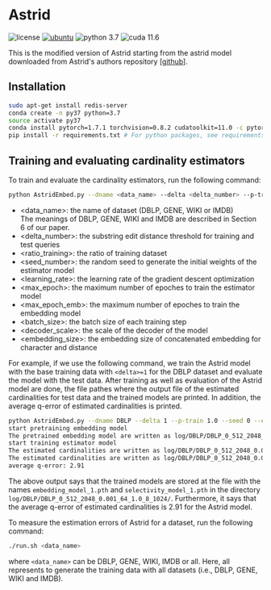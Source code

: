 # Astrid

![license](https://img.shields.io/github/license/sykwon/teddy-dream?color=brightgreen)
[![ubuntu](https://img.shields.io/badge/ubuntu-v18.04-orange)](https://wiki.ubuntu.com/Releases)
![python 3.7](https://img.shields.io/badge/python-v3.7-blue)
![cuda 11.6](https://img.shields.io/badge/cuda-v11.6-blue)

This is the modified version of Astrid starting from the astrid model downloaded from Astrid's authors repository [[github](<https://github.com/saravanan-thirumuruganathan/astrid-string-selectivity>)].

## Installation

```bash
sudo apt-get install redis-server
conda create -n py37 python=3.7
source activate py37
conda install pytorch=1.7.1 torchvision=0.8.2 cudatoolkit=11.0 -c pytorch -c nvidia
pip install -r requirements.txt # For python packages, see requirements.txt
```

## Training and evaluating cardinality estimators

To train and evaluate the cardinality estimators, run the following command:

```bash
python AstridEmbed.py --dname <data_name> --delta <delta_number> --p-train <ratio_training> --seed <seed_number> --es <embedding_size> --bs <batch_size> --<learning_rate> --epoch <max_epoch> --emb-epoch <max_epoch_emb> --dsc <decoder_scale>
```

* <data_name>: the name of dataset (DBLP, GENE, WIKI or IMDB)  
The meanings of DBLP, GENE, WIKI and IMDB are described in Section 6 of our paper.
* <delta_number>: the substring edit distance threshold for training and test queries
* <ratio_training>: the ratio of training dataset
* <seed_number>: the random seed to generate the initial weights of the estimator model
* <learning_rate>: the learning rate of the gradient descent optimization
* <max_epoch>: the maximum number of epoches to train the estimator model
* <max_epoch_emb>: the maximum number of epoches to train the embedding model
* <batch_size>: the batch size of each training step
* <decoder_scale>: the scale of the decoder of the model
* <embedding_size>: the embedding size of concatenated embedding for character and distance

For example, if we use the following command, we train the Astrid model with the base training data with ```<delta>=1``` for the DBLP dataset and evaluate the model with the test data.  After training as well as evaluation of the Astrid model are done, the file pathes where the output file of the estimated cardinalities for test data and the trained models are printed.
In addition, the average q-error of estimated cardinalities is printed.

```bash
python AstridEmbed.py --dname DBLP --delta 1 --p-train 1.0 --seed 0 --es 512 --bs 2048 --lr 0.001 --epoch 64 --emb-epoch 8 --dsc 1024
start pretraining embedding model
The pretrained embedding model are written as log/DBLP/DBLP_0_512_2048_0.001_64_1.0_8_1024/embedding_model_1.pth
start training estimator model
The estimated cardinalities are written as log/DBLP/DBLP_0_512_2048_0.001_64_1.0_8_1024/selectivity_model_1.pth
The estimated cardinalities are written as log/DBLP/DBLP_0_512_2048_0.001_64_1.0_8_1024/analysis_ts_1.csv
average q-error: 2.91
```

The above output says that the trained models are stored at the file with the names ```embedding_model_1.pth``` and ```selectivity_model_1.pth``` in the directory ```log/DBLP/DBLP_0_512_2048_0.001_64_1.0_8_1024/```.
Furthermore, it says that the average q-error of estimated cardinalities is 2.91 for the Astrid model.

To measure the estimation errors of Astrid for a dataset, run the following command:

```bash
./run.sh <data_name>
```

where ```<data_name>``` can be DBLP, GENE, WIKI, IMDB or all. Here, all represents to generate the training data with all datasets (i.e., DBLP, GENE, WIKI and IMDB).
